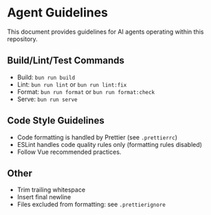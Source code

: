 # Agent Guidelines

This document provides guidelines for AI agents operating within this repository.

## Build/Lint/Test Commands

- Build: `bun run build`
- Lint: `bun run lint` or `bun run lint:fix`
- Format: `bun run format` or `bun run format:check`
- Serve: `bun run serve`

## Code Style Guidelines

- Code formatting is handled by Prettier (see `.prettierrc`)
- ESLint handles code quality rules only (formatting rules disabled)
- Follow Vue recommended practices.

## Other

- Trim trailing whitespace
- Insert final newline
- Files excluded from formatting: see `.prettierignore`
